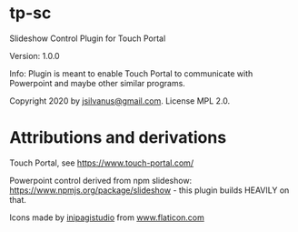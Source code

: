 # tp-sc
Slideshow Control Plugin for Touch Portal

Version: 1.0.0

Info: Plugin is meant to enable Touch Portal to communicate with Powerpoint and maybe other similar programs.

Copyright 2020 by jsilvanus@gmail.com. License MPL 2.0.

# Attributions and derivations

Touch Portal, see https://www.touch-portal.com/

Powerpoint control derived from npm slideshow: https://www.npmjs.org/package/slideshow - this plugin builds HEAVILY on that.

Icons made by <a href="https://www.flaticon.com/free-icon/presentation_2777329" title="inipagistudio">inipagistudio</a> from <a href="https://www.flaticon.com/" title="Flaticon"> www.flaticon.com</a>
